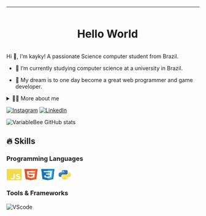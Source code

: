
---
<div id="user-content-toc">
  <ul align="center">
    <summary><h1 style="display: inline-block">Hello World</h1></summary>
</div>

<p>
  Hi 👋, I'm kayky! A passionate Science computer student from Brazil.

  - 🌱 I’m currently studying computer science at a university in Brazil.

  - 🔭 My dream is to one day become a great web programmer and game developer.
</p>

<details>
  <summary>👨‍💻 More about me</summary>

  - 💬 I am 19 years old, currently living in Brazil. I have basic level in English and have a little experience with Html, Python, Css. And i'm studying Javascript.
  - ⚡ I enjoy reading, whether it's a good book, manga, or comics, as well as watching movies and playing games! I believe that our personal interests contribute to a more refined perception of things and problem-solving. \o/
</details>

[![Instagram](https://img.shields.io/badge/Instagram-E4405F?style=for-the-badge&logo=instagram&logoColor=white)](https://www.instagram.com/menokaay/)
[![LinkedIn](https://img.shields.io/badge/LinkedIn-0077B5?style=for-the-badge&logo=linkedin&logoColor=white)](https://www.linkedin.com/in/kayky-barauna-307628257/)


![VariableBee GitHub stats](https://github-readme-stats.vercel.app/api?username=kaykybarauna&show_icons=true&theme=gotham)

<!-- Portfolio -->

## 🔥 Skills
  <div style="flex-basis: 48%;">
    <h3>Programming Languages</h3>
    <img align="center" alt="Js" height="30" width="40" src="https://raw.githubusercontent.com/devicons/devicon/master/icons/javascript/javascript-plain.svg">
    <img align="center" alt="HTML" height="30" width="40" src="https://raw.githubusercontent.com/devicons/devicon/master/icons/html5/html5-original.svg">
    <img align="center" alt="CSS" height="30" width="40" src="https://raw.githubusercontent.com/devicons/devicon/master/icons/css3/css3-original.svg">
    <img align="center" alt="Python" height="30" width="40" src="https://raw.githubusercontent.com/devicons/devicon/master/icons/python/python-original.svg">
  </div>
  
  <!-- Skills: Tools & Frameworks -->
  <div style="flex-basis: 48%;">
    <h3>Tools & Frameworks</h3>
    <img align="center" alt="VScode" height="30" width="40" src="https://cdn.jsdelivr.net/gh/devicons/devicon/icons/vscode/vscode-original.svg">
  </div>
